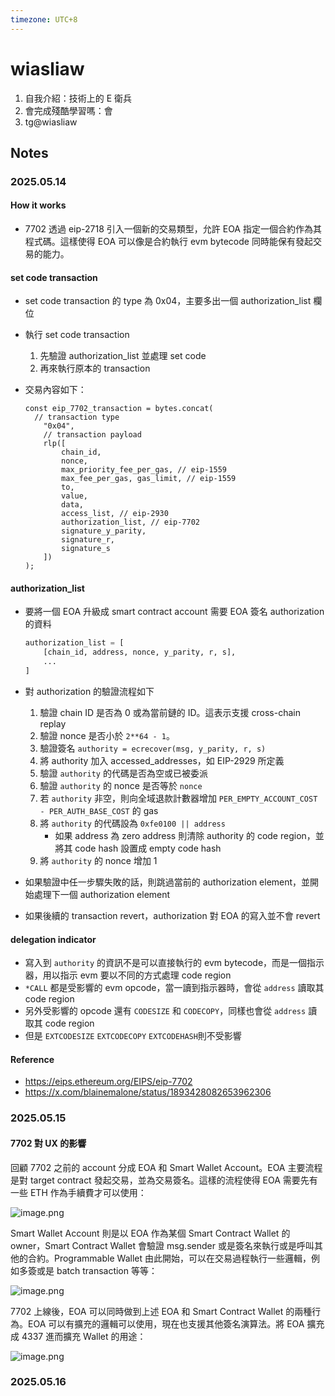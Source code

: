 ```yaml
---
timezone: UTC+8
---
```



# wiasliaw

1. 自我介紹：技術上的 E 衛兵
2. 會完成殘酷學習嗎：會
3. tg@wiasliaw

## Notes

<!-- Content_START -->

### 2025.05.14

#### How it works

- 7702 透過 eip-2718 引入一個新的交易類型，允許 EOA 指定一個合約作為其程式碼。這樣使得 EOA 可以像是合約執行 evm bytecode 同時能保有發起交易的能力。

#### set code transaction

- set code transaction 的 type 為 0x04，主要多出一個 authorization_list 欄位
- 執行 set code transaction
    1. 先驗證 authorization_list 並處理 set code
    2. 再來執行原本的 transaction
- 交易內容如下：
    
    ```tsx
    const eip_7702_transaction = bytes.concat(
      // transaction type
    	"0x04",
    	// transaction payload
    	rlp([
    		chain_id,
    		nonce,
    		max_priority_fee_per_gas, // eip-1559
    		max_fee_per_gas, gas_limit, // eip-1559
    		to,
    		value,
    		data,
    		access_list, // eip-2930
    		authorization_list, // eip-7702
    		signature_y_parity,
    		signature_r,
    		signature_s
    	])
    );
    ```
    

#### authorization_list

- 要將一個 EOA 升級成 smart contract account 需要 EOA 簽名 authorization 的資料
    
    ```python
    authorization_list = [
    	[chain_id, address, nonce, y_parity, r, s],
    	...
    ]
    ```
    
- 對 authorization 的驗證流程如下
    1. 驗證 chain ID 是否為 0 或為當前鏈的 ID。這表示支援 cross-chain replay
    2. 驗證 nonce 是否小於 `2**64 - 1`。
    3. 驗證簽名 `authority = ecrecover(msg, y_parity, r, s)`
    4. 將 authority 加入 accessed_addresses，如 EIP-2929 所定義
    5. 驗證 `authority` 的代碼是否為空或已被委派
    6. 驗證 `authority` 的 nonce 是否等於 `nonce`
    7. 若 `authority` 非空，則向全域退款計數器增加 `PER_EMPTY_ACCOUNT_COST - PER_AUTH_BASE_COST` 的 gas
    8. 將 `authority` 的代碼設為 `0xfe0100 || address`
        - 如果 address 為 zero address 則清除 authority 的 code region，並將其 code hash 設置成 empty code hash
    9. 將 `authority` 的 nonce 增加 1
- 如果驗證中任一步驟失敗的話，則跳過當前的 authorization element，並開始處理下一個 authorization element
- 如果後續的 transaction revert，authorization 對 EOA 的寫入並不會 revert

#### delegation indicator

- 寫入到 `authority` 的資訊不是可以直接執行的 evm bytecode，而是一個指示器，用以指示 evm 要以不同的方式處理 code region
- `*CALL` 都是受影響的 evm opcode，當一讀到指示器時，會從 `address` 讀取其 code region
- 另外受影響的 opcode 還有 `CODESIZE` 和 `CODECOPY`，同樣也會從 `address` 讀取其 code region
- 但是 `EXTCODESIZE` `EXTCODECOPY` `EXTCODEHASH`則不受影響

#### Reference

- https://eips.ethereum.org/EIPS/eip-7702
- https://x.com/blainemalone/status/1893428082653962306

### 2025.05.15

#### 7702 對 UX 的影響

回顧 7702 之前的 account 分成 EOA 和 Smart Wallet Account。EOA 主要流程是對 target contract 發起交易，並為交易簽名。這樣的流程使得 EOA 需要先有一些 ETH 作為手續費才可以使用：

![image.png](https://img.notionusercontent.com/s3/prod-files-secure%2F0e13fc79-68f6-4250-ac7b-770fd24029db%2Fac7d5225-2a67-49e0-8788-0ae5ccd3d210%2Fimage.png/size/w=2000?exp=1747293492&sig=jH2hf3EM29JNlwlWFWi-KMT7rPKO4VJgwJ5s-Km7YF4&id=1f4098e3-5fa6-8016-99f4-e6d7e4548602&table=block&userId=b83e83cc-a393-4f23-82e9-22582fd02e8d)

Smart Wallet Account 則是以 EOA 作為某個 Smart Contract Wallet 的 owner，Smart Contract Wallet 會驗證 msg.sender 或是簽名來執行或是呼叫其他的合約。Programmable Wallet 由此開始，可以在交易過程執行一些邏輯，例如多簽或是 batch transaction 等等：

![image.png](https://img.notionusercontent.com/s3/prod-files-secure%2F0e13fc79-68f6-4250-ac7b-770fd24029db%2Fbd3fc784-08bb-422c-8bf7-bc82ae1ebd98%2Fimage.png/size/w=2000?exp=1747293581&sig=MtVUNMdLfSShyzVBveMOQDR3fKaWg7P9kvF1Bu64Uls&id=1f4098e3-5fa6-808c-90ff-d47e26697497&table=block&userId=b83e83cc-a393-4f23-82e9-22582fd02e8d)

7702 上線後，EOA 可以同時做到上述 EOA 和 Smart Contract Wallet 的兩種行為。EOA 可以有擴充的邏輯可以使用，現在也支援其他簽名演算法。將 EOA 擴充成 4337 進而擴充 Wallet 的用途：

![image.png](https://img.notionusercontent.com/s3/prod-files-secure%2F0e13fc79-68f6-4250-ac7b-770fd24029db%2Fc93bc3cc-0794-4502-9b79-d0bf0e7d1617%2Fimage.png/size/w=2000?exp=1747293605&sig=CQyGE6ievAM0BLLk7BnYL86YWwp5Te-2-R4Lpc1fXss&id=1f4098e3-5fa6-80e2-9b9b-e67859af1c31&table=block&userId=b83e83cc-a393-4f23-82e9-22582fd02e8d)

### 2025.05.16

<!-- Content_END -->